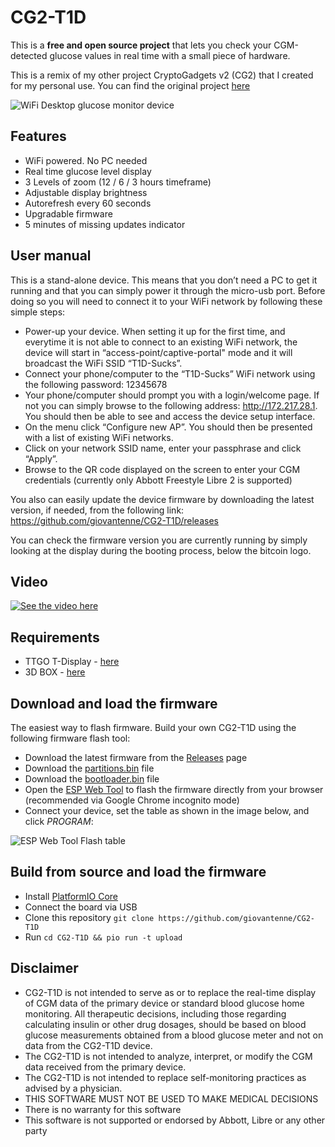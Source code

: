 # CG2-T1D

This is a **free and open source project** that lets you check your CGM-detected glucose values in real time with a small piece of hardware.

This is a remix of my other project CryptoGadgets v2 (CG2) that I created for my personal use. You can find the original project [here](https://github.com/giovantenne/CG2)

![WiFi Desktop glucose monitor device](https://www.datocms-assets.com/56675/1757097907-pxl_20250905_170517849.jpg?fm=webp&w=610)


## Features

- WiFi powered. No PC needed
- Real time glucose level display
- 3 Levels of zoom (12 / 6 / 3 hours timeframe)
- Adjustable display brightness
- Autorefresh every 60 seconds
- Upgradable firmware
- 5 minutes of missing updates indicator

## User manual

This is a stand-alone device. This means that you don’t need a PC  to get it running and that you can simply power it through the micro-usb port. Before doing so  you will need to connect it to your WiFi network by following these simple steps:

- Power-up your device. When setting it up for the first time, and everytime it is not able to connect to an existing WiFi network, the device will start in “access-point/captive-portal" mode and it will broadcast the WiFi SSID “T1D-Sucks”.
- Connect your phone/computer to the “T1D-Sucks” WiFi network using the following password: 12345678
- Your phone/computer should prompt you with a login/welcome page. If not you can simply browse to the following address: http://172.217.28.1. You should then be able to see and access the device setup interface.
- On the menu click “Configure new AP”. You should then be presented with a list of existing WiFi networks.
- Click on your network SSID name, enter your passphrase and click “Apply”.
- Browse to the QR code displayed on the screen to enter your CGM credentials (currently only Abbott Freestyle Libre 2 is supported)

You also can easily update the device firmware by downloading the latest version, if needed, from the following link: https://github.com/giovantenne/CG2-T1D/releases

You can check the firmware version you are currently running  by simply  looking at the display during the booting process, below the bitcoin logo.


## Video
[![See the video here](https://www.datocms-assets.com/56675/1757099976-pxl_20250905_184210330.jpg?fm=webp&w=610)](https://www.youtube.com/watch?v=8-MzdPxjns4)


## Requirements
- TTGO T-Display - [here](https://www.lilygo.cc/products/lilygo%C2%AE-ttgo-t-display-1-14-inch-lcd-esp32-control-board)
- 3D BOX - [here](stl/)

## Download and load the firmware

The easiest way to flash firmware. Build your own CG2-T1D using the following firmware flash tool:

- Download the latest firmware from the [Releases](https://github.com/giovantenne/CG2-T1D/releases) page
- Download the [partitions.bin](https://github.com/giovantenne/CG2-T1D/raw/refs/heads/master/bin/partitions.bin) file
- Download the [bootloader.bin](https://github.com/giovantenne/CG2-T1D/raw/refs/heads/master/bin/bootloader.bin) file
- Open the [ESP Web Tool](https://esp.huhn.me/) to flash the firmware directly from your browser  (recommended via Google Chrome incognito mode)
- Connect your device, set the table as shown in the image below, and click _PROGRAM_:

![ESP Web Tool Flash table](https://github.com/giovantenne/CG2-T1D/blob/master/bin/ESPWebTool.png)

## Build from source and load the firmware
- Install [PlatformIO Core](https://platformio.org/install/cli)
- Connect the board via USB
- Clone this repository `git clone https://github.com/giovantenne/CG2-T1D`
- Run `cd CG2-T1D && pio run -t upload`

## Disclaimer

 - CG2-T1D is not intended to serve as or to replace the real-time display of CGM data of the primary device or standard blood glucose home monitoring. All therapeutic decisions, including those regarding calculating insulin or other drug dosages, should be based on blood glucose measurements obtained from a blood glucose meter and not on data from the CG2-T1D device.
- The CG2-T1D is not intended to analyze, interpret, or modify the CGM data received from the primary device.
- The CG2-T1D is not intended to replace self-monitoring practices as advised by a physician.
- THIS SOFTWARE MUST NOT BE USED TO MAKE MEDICAL DECISIONS
- There is no warranty for this software
- This software is not supported or endorsed by Abbott, Libre or any other party

